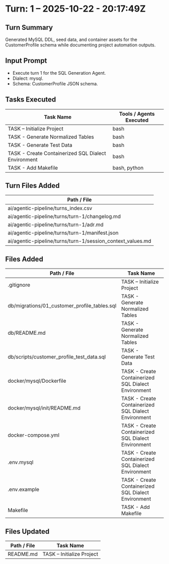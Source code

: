 # Turn: 1  – 2025-10-22 - 20:17:49Z

## Turn Summary
<!-- CODEx_TURN_SUMMARY:BEGIN -->
Generated MySQL DDL, seed data, and container assets for the CustomerProfile schema while documenting project automation outputs.
<!-- CODEx_TURN_SUMMARY:END -->

## Input Prompt
<!-- Summarize the input prompt, schema name that initiated this turn. -->
- Execute turn 1 for the SQL Generation Agent.
- Dialect: mysql.
- Schema: CustomerProfile JSON schema.

## Tasks Executed
<!-- Add a row per task executed during this turn. -->

| Task Name | Tools / Agents Executed |
| --------- | ----------------------- |
| TASK – Initialize Project | bash |
| TASK - Generate Normalized Tables | bash |
| TASK - Generate Test Data | bash |
| TASK - Create Containerized SQL Dialect Environment | bash |
| TASK - Add Makefile | bash, python |

## Turn Files Added
<!-- List files added under the /ai directory only. One row per file. -->

| Path / File |
| ----------- |
| ai/agentic-pipeline/turns_index.csv |
| ai/agentic-pipeline/turns/turn-1/changelog.md |
| ai/agentic-pipeline/turns/turn-1/adr.md |
| ai/agentic-pipeline/turns/turn-1/manifest.json |
| ai/agentic-pipeline/turns/turn-1/session_context_values.md |

## Files Added
<!-- Exclude anything under /ai. Include the task that created the file. -->

| Path / File | Task Name |
| ----------- | --------- |
| .gitignore | TASK – Initialize Project |
| db/migrations/01_customer_profile_tables.sql | TASK - Generate Normalized Tables |
| db/README.md | TASK - Generate Normalized Tables |
| db/scripts/customer_profile_test_data.sql | TASK - Generate Test Data |
| docker/mysql/Dockerfile | TASK - Create Containerized SQL Dialect Environment |
| docker/mysql/init/README.md | TASK - Create Containerized SQL Dialect Environment |
| docker-compose.yml | TASK - Create Containerized SQL Dialect Environment |
| .env.mysql | TASK - Create Containerized SQL Dialect Environment |
| .env.example | TASK - Create Containerized SQL Dialect Environment |
| Makefile | TASK - Add Makefile |

## Files Updated
<!-- Exclude anything under /ai. Include the task that updated the file. -->

| Path / File | Task Name |
| ----------- | --------- |
| README.md | TASK – Initialize Project |
